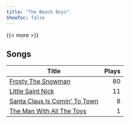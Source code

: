 ```yaml
---
title: "The Beach Boys"
ShowToc: false
---
```


{{< more >}}

## Songs
Title | Plays 
----- | -----: 
[Frosty The Snowman](/songs/frosty-the-snowman) | 80
[Little Saint Nick](/songs/little-saint-nick) | 11
[Santa Claus Is Comin' To Town](/songs/santa-claus-is-comin-to-town) | 8
[The Man With All The Toys](/songs/the-man-with-all-the-toys) | 1

